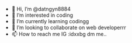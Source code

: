 - 👋 Hi, I’m @datngyn8884
- 👀 I’m interested in coding 
- 🌱 I’m currently learning codingg
- 💞️ I’m looking to collaborate on web developerrr
- 📫 How to reach me IG :idxxbg dm me..

<!---
datngyn8884/datngyn8884 is a ✨ special ✨ repository because its `README.md` (this file) appears on your GitHub profile.
You can click the Preview link to take a look at your changes.
--->
